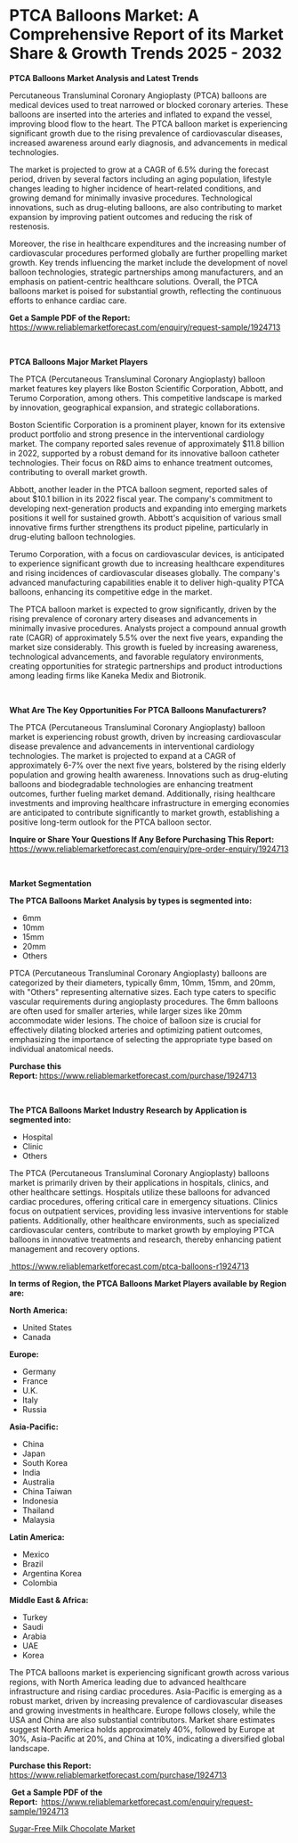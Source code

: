 <p><h1>PTCA Balloons Market: A Comprehensive Report of its Market Share & Growth Trends 2025 - 2032</h1></p><p><strong>PTCA Balloons Market Analysis and Latest Trends</strong></p>
<p><p>Percutaneous Transluminal Coronary Angioplasty (PTCA) balloons are medical devices used to treat narrowed or blocked coronary arteries. These balloons are inserted into the arteries and inflated to expand the vessel, improving blood flow to the heart. The PTCA balloon market is experiencing significant growth due to the rising prevalence of cardiovascular diseases, increased awareness around early diagnosis, and advancements in medical technologies.</p><p>The market is projected to grow at a CAGR of 6.5% during the forecast period, driven by several factors including an aging population, lifestyle changes leading to higher incidence of heart-related conditions, and growing demand for minimally invasive procedures. Technological innovations, such as drug-eluting balloons, are also contributing to market expansion by improving patient outcomes and reducing the risk of restenosis.</p><p>Moreover, the rise in healthcare expenditures and the increasing number of cardiovascular procedures performed globally are further propelling market growth. Key trends influencing the market include the development of novel balloon technologies, strategic partnerships among manufacturers, and an emphasis on patient-centric healthcare solutions. Overall, the PTCA balloons market is poised for substantial growth, reflecting the continuous efforts to enhance cardiac care.</p></p>
<p><strong>Get a Sample PDF of the Report:&nbsp;</strong> <a href="https://www.reliablemarketforecast.com/enquiry/request-sample/1924713?utm_campaign=1110&utm_medium=2&utm_source=Github&utm_content=ia&utm_term=15022025&utm_id=ptca-balloons">https://www.reliablemarketforecast.com/enquiry/request-sample/1924713</a></p>
<p>&nbsp;</p>
<p><strong>PTCA Balloons Major Market Players</strong></p>
<p><p>The PTCA (Percutaneous Transluminal Coronary Angioplasty) balloon market features key players like Boston Scientific Corporation, Abbott, and Terumo Corporation, among others. This competitive landscape is marked by innovation, geographical expansion, and strategic collaborations.</p><p>Boston Scientific Corporation is a prominent player, known for its extensive product portfolio and strong presence in the interventional cardiology market. The company reported sales revenue of approximately $11.8 billion in 2022, supported by a robust demand for its innovative balloon catheter technologies. Their focus on R&D aims to enhance treatment outcomes, contributing to overall market growth.</p><p>Abbott, another leader in the PTCA balloon segment, reported sales of about $10.1 billion in its 2022 fiscal year. The company's commitment to developing next-generation products and expanding into emerging markets positions it well for sustained growth. Abbott's acquisition of various small innovative firms further strengthens its product pipeline, particularly in drug-eluting balloon technologies.</p><p>Terumo Corporation, with a focus on cardiovascular devices, is anticipated to experience significant growth due to increasing healthcare expenditures and rising incidences of cardiovascular diseases globally. The company's advanced manufacturing capabilities enable it to deliver high-quality PTCA balloons, enhancing its competitive edge in the market.</p><p>The PTCA balloon market is expected to grow significantly, driven by the rising prevalence of coronary artery diseases and advancements in minimally invasive procedures. Analysts project a compound annual growth rate (CAGR) of approximately 5.5% over the next five years, expanding the market size considerably. This growth is fueled by increasing awareness, technological advancements, and favorable regulatory environments, creating opportunities for strategic partnerships and product introductions among leading firms like Kaneka Medix and Biotronik.</p></p>
<p>&nbsp;</p>
<p><strong>What Are The Key Opportunities For PTCA Balloons Manufacturers?</strong></p>
<p><p>The PTCA (Percutaneous Transluminal Coronary Angioplasty) balloon market is experiencing robust growth, driven by increasing cardiovascular disease prevalence and advancements in interventional cardiology technologies. The market is projected to expand at a CAGR of approximately 6-7% over the next five years, bolstered by the rising elderly population and growing health awareness. Innovations such as drug-eluting balloons and biodegradable technologies are enhancing treatment outcomes, further fueling market demand. Additionally, rising healthcare investments and improving healthcare infrastructure in emerging economies are anticipated to contribute significantly to market growth, establishing a positive long-term outlook for the PTCA balloon sector.</p></p>
<p><strong>Inquire or Share Your Questions If Any Before Purchasing This Report:</strong> <a href="https://www.reliablemarketforecast.com/enquiry/pre-order-enquiry/1924713?utm_campaign=1110&utm_medium=2&utm_source=Github&utm_content=ia&utm_term=15022025&utm_id=ptca-balloons">https://www.reliablemarketforecast.com/enquiry/pre-order-enquiry/1924713</a></p>
<p>&nbsp;</p>
<p><strong>Market Segmentation</strong></p>
<p><strong>The PTCA Balloons Market Analysis by types is segmented into:</strong></p>
<p><ul><li>6mm</li><li>10mm</li><li>15mm</li><li>20mm</li><li>Others</li></ul></p>
<p><p>PTCA (Percutaneous Transluminal Coronary Angioplasty) balloons are categorized by their diameters, typically 6mm, 10mm, 15mm, and 20mm, with "Others" representing alternative sizes. Each type caters to specific vascular requirements during angioplasty procedures. The 6mm balloons are often used for smaller arteries, while larger sizes like 20mm accommodate wider lesions. The choice of balloon size is crucial for effectively dilating blocked arteries and optimizing patient outcomes, emphasizing the importance of selecting the appropriate type based on individual anatomical needs.</p></p>
<p><strong>Purchase this Report:&nbsp;</strong><a href="https://www.reliablemarketforecast.com/purchase/1924713?utm_campaign=1110&utm_medium=2&utm_source=Github&utm_content=ia&utm_term=15022025&utm_id=ptca-balloons">https://www.reliablemarketforecast.com/purchase/1924713</a></p>
<p>&nbsp;</p>
<p><strong>The PTCA Balloons Market Industry Research by Application is segmented into:</strong></p>
<p><ul><li>Hospital</li><li>Clinic</li><li>Others</li></ul></p>
<p><p>The PTCA (Percutaneous Transluminal Coronary Angioplasty) balloons market is primarily driven by their applications in hospitals, clinics, and other healthcare settings. Hospitals utilize these balloons for advanced cardiac procedures, offering critical care in emergency situations. Clinics focus on outpatient services, providing less invasive interventions for stable patients. Additionally, other healthcare environments, such as specialized cardiovascular centers, contribute to market growth by employing PTCA balloons in innovative treatments and research, thereby enhancing patient management and recovery options.</p></p>
<p><a href="https://www.reliablemarketforecast.com/ptca-balloons-r1924713?utm_campaign=1110&utm_medium=2&utm_source=Github&utm_content=ia&utm_term=15022025&utm_id=ptca-balloons">&nbsp;https://www.reliablemarketforecast.com/ptca-balloons-r1924713</a></p>
<p><strong>In terms of Region, the PTCA Balloons Market Players available by Region are:</strong></p>
<p>
    <p> <strong> North America: </strong>
        <ul>
            <li>United States</li>
            <li>Canada</li>
        </ul>
        </p> 
    <p> <strong> Europe: </strong>
        <ul>
            <li>Germany</li>
            <li>France</li>
            <li>U.K.</li>
            <li>Italy</li>
            <li>Russia</li>
        </ul>
        </p> 
    <p> <strong> Asia-Pacific: </strong>
        <ul>
            <li>China</li>
            <li>Japan</li>
            <li>South Korea</li>
            <li>India</li>
            <li>Australia</li>
            <li>China Taiwan</li>
            <li>Indonesia</li>
            <li>Thailand</li>
            <li>Malaysia</li>
        </ul>
        </p> 
    <p> <strong> Latin America: </strong>
        <ul>
            <li>Mexico</li>
            <li>Brazil</li>
            <li>Argentina Korea</li>
            <li>Colombia</li>
        </ul>
        </p> 
    <p> <strong> Middle East & Africa: </strong>
        <ul>
            <li>Turkey</li>
            <li>Saudi</li>
            <li>Arabia</li>
            <li>UAE</li>
            <li>Korea</li>
        </ul>
    </p>
    </p>
<p><p>The PTCA balloons market is experiencing significant growth across various regions, with North America leading due to advanced healthcare infrastructure and rising cardiac procedures. Asia-Pacific is emerging as a robust market, driven by increasing prevalence of cardiovascular diseases and growing investments in healthcare. Europe follows closely, while the USA and China are also substantial contributors. Market share estimates suggest North America holds approximately 40%, followed by Europe at 30%, Asia-Pacific at 20%, and China at 10%, indicating a diversified global landscape.</p></p>
<p><strong>Purchase this Report: </strong><a href="https://www.reliablemarketforecast.com/purchase/1924713?utm_campaign=1110&utm_medium=2&utm_source=Github&utm_content=ia&utm_term=15022025&utm_id=ptca-balloons">https://www.reliablemarketforecast.com/purchase/1924713</a></p>
<p>&nbsp;<strong>Get a Sample PDF of the Report:&nbsp;&nbsp;</strong><a href="https://www.reliablemarketforecast.com/enquiry/request-sample/1924713?utm_campaign=1110&utm_medium=2&utm_source=Github&utm_content=ia&utm_term=15022025&utm_id=ptca-balloons">https://www.reliablemarketforecast.com/enquiry/request-sample/1924713</a></p>
<p><strong></strong></p>
<p><p><a href="https://github.com/WillieWoodard/Market-Research-Report-List-7/blob/main/sugar-free-milk-chocolate-market.md?utm_campaign=1110&utm_medium=2&utm_source=Github&utm_content=ia&utm_term=15022025&utm_id=ptca-balloons">Sugar-Free Milk Chocolate Market</a></p></p>